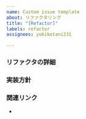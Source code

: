 ```yaml
---
name: Custom issue template
about: リファクタリング
title: "[Refactor]"
labels: refactor
assignees: yukikotani231

---
```


### リファクタの詳細

### 実装方針

### 関連リンク
<!--  slack等のリンクを載せてください。 -->
-
